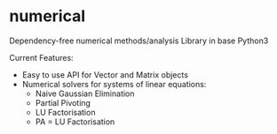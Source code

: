 # numerical

Dependency-free numerical methods/analysis Library in base Python3

Current Features:
- Easy to use API for Vector and Matrix objects
- Numerical solvers for systems of linear equations:
    - Naive Gaussian Elimination
    - Partial Pivoting 
    - LU Factorisation
    - PA = LU Factorisation

